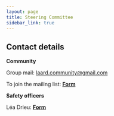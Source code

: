 ```yaml
---
layout: page
title: Steering Committee
sidebar_link: true
---
```


## Contact details


**Community**

Group mail: <a href="mailto:laard.community@gmail.com">laard.community@gmail.com</a>

To join the mailing list: [**Form**](https://forms.gle/N3255E9QVPZkDdB57)

<!--**Steering committee**

Mélanie Roffet-Salque <a href="mailto:Melanie.Salque@bristol.ac.uk">Melanie.Salque@bristol.ac.uk</a>

Karine Taché: <a href="mailto:karine.tache@hst.ulaval.ca">karine.tache@hst.ulaval.ca</a>

Léa Drieu: <a href="mailto:lea.drieu@cepam.cnrs.fr">lea.drieu@cepam.cnrs.fr</a>

Shinya Shoda: <a href="mailto:shinya.shoda@york.ac.uk">shinya.shoda@york.ac.uk</a>

Julia Becher: <a href="mailto:julia.becher@palaeome.org">julia.becher@palaeome.org</a>

Adrià Breu: <a href="mailto:adria.breu@uab.cat">adria.breu@uab.cat</a>-->




**Safety officers**

Léa Drieu: [**Form**]()


